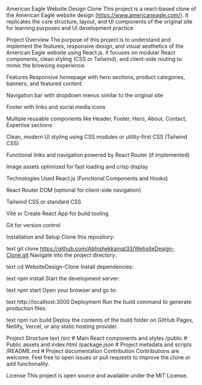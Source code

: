 American Eagle Website Design Clone
This project is a react-based clone of the American Eagle website design (https://www.americaneagle.com/). It replicates the core structure, layout, and UI components of the original site for learning purposes and UI development practice.

Project Overview
The purpose of this project is to understand and implement the features, responsive design, and visual aesthetics of the American Eagle website using React.js. It focuses on modular React components, clean styling (CSS or Tailwind), and client-side routing to mimic the browsing experience.

Features
Responsive homepage with hero sections, product categories, banners, and featured content

Navigation bar with dropdown menus similar to the original site

Footer with links and social media icons

Multiple reusable components like Header, Footer, Hero, About, Contact, Expertise sections

Clean, modern UI styling using CSS modules or utility-first CSS (Tailwind CSS)

Functional links and navigation powered by React Router (if implemented)

Image assets optimized for fast loading and crisp display

Technologies Used
React.js (Functional Components and Hooks)

React Router DOM (optional for client-side navigation)

Tailwind CSS or standard CSS

Vite or Create React App for build tooling

Git for version control

Installation and Setup
Clone this repository:

text
git clone https://github.com/Abhishekkamat33/WebsiteDesign-Clone.git
Navigate into the project directory:

text
cd WebsiteDesign-Clone
Install dependencies:

text
npm install
Start the development server:

text
npm start
Open your browser and go to:

text
http://localhost:3000
Deployment
Run the build command to generate production files:

text
npm run build
Deploy the contents of the build folder on GitHub Pages, Netlify, Vercel, or any static hosting provider.

Project Structure
text
/src                 # Main React components and styles
/public              # Public assets and index.html
/package.json        # Project metadata and scripts
/README.md           # Project documentation
Contribution
Contributions are welcome. Feel free to open issues or pull requests to improve the clone or add functionality.

License
This project is open source and available under the MIT License.
